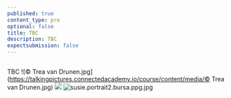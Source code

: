 ```yaml
---
published: true
content_type: pre
optional: false
title: TBC
description: TBC
expectsubmission: false
---
```

## 

TBC
![© Trea van Drunen.jpg](https://talkingpictures.connectedacademy.io/course/content/media/© Trea van Drunen.jpg)
![](https://talkingpictures.connectedacademy.io/course/content/media/bracco_headshot.jpg)
![susie.portrait2.bursa.ppg.jpg](https://talkingpictures.connectedacademy.io/course/content/media/susie.portrait2.bursa.ppg.jpg)
